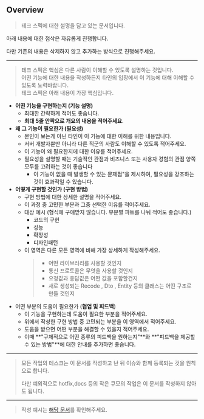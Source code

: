 ## Overview

> 테크 스펙에 대한 설명을 담고 있는 문서입니다.

아래 내용에 대한 첨삭은 자유롭게 진행합니다.

다만 기존의 내용은 삭제하지 않고 추가하는 방식으로 진행해주세요.

----

> 테크 스펙은 핵심은 다른 사람이 이해할 수 있도록 설명하는 것입니다.<br>
> 어떤 기능에 대한 내용을 작성하든지 타인의 입장에서 이 기능에 대해 이해할 수 있도록 노력바랍니다.<br>
> 테크 스펙은 아래 내용이 가장 핵심입니다.<br>

- **어떤 기능을 구현하는지 (**기능 설명**)**
    - 최대한 간략하게 적어도 좋습니다.
    - **최대 5줄 안팍으로 개요의 내용을 적어주세요**.
- **왜 그 기능이 필요한가 (**필요성**)**
    - 본인이 보는게 아닌 타인이 이 기능에 대한 이해를 위한 내용입니다.
    - 서버 개발자뿐만 아니라 다른 직군의 사람도 이해할 수 있도록 적어주세요.
    - 이 기능이 왜 필요한지에 대한 이유를 적어주세요.
    - 필요성을 설명할 때는 기술적인 관점과 비즈니스 또는 사용자 경험의 관점 양쪽 모두를 고려하는 것이 좋습니다
        - 이 기능이 없을 때 발생할 수 있는 문제점"을 제시하여, 필요성을 강조하는 것이 효과적일 수 있습니다.
- **어떻게 구현할 것인가 (**구현 방법**)**
    - 구현 방법에 대한 상세한 설명을 적어주세요.
    - 이 과정 중 고민한 부분과 그중 선택한 이유를 적어주세요.
    - 대상 예시 (형식에 구애받지 않습니다. 부분별 파트를 나눠 적어도 좋습니다.)
        - 코드의 구현
        - 성능
        - 확장성
        - 디자인패턴
    - 이 영역은 다른 모든 영역에 비해 가장 상세하게 작성해주세요.
        >- 어떤 라이브러리를 사용할 것인지
        >- 통신 프로토콜은 무엇을 사용할 것인지
        >- 요청값과 응답값은 어떤 값을 포함할건지
        >- 새로 생성되는 Recode , Dto , Entity 등의 클래스는 어떤 구조로 만들 것인지
- 어떤 부분의 도움이 필요한가 (**협업 및 피드백**)
    - 이 기능을 구현하는데 도움이 필요한 부분을 적어주세요.
    - 위에서 작성한 구현 방법 중 고민되는 부분을 이 영역에서 적어주세요.
    - 도움을 받으면 어떤 부분을 해결할 수 있을지 적어주세요.
    - 이때 **"구체적으로 어떤 종류의 피드백을 원하는지"**와 **"피드백을 제공할 수 있는 방법"**에 대한 안내를 추가하면 좋습니다.

----

> 모든 작업의 테스크는 이 문서를 작성하고 난 뒤 이슈와 함께 등록되는 것을 원칙으로 합니다.
>
> 다만 예외적으로 hotfix,docs 등의 작은 큐모의 작업은 이 문서를 작성하지 않아도 됩니다.


---

>작성 예시는 [해당 문서](docs/tech-spec/review/[Sample]review-registry.md)를 확인해주세요.

